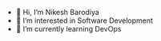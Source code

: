 - 👋 Hi, I’m Nikesh Barodiya
- 👀 I’m interested in Software Development
- 🌱 I’m currently learning DevOps

<!---
24MCA003/24MCA003 is a ✨ special ✨ repository because its `README.md` (this file) appears on your GitHub profile.
You can click the Preview link to take a look at your changes.
--->
